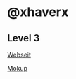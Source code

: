 # @xhaverx

## Level 3

[Webseit](https://st-ton.github.io/5haver/Level3/index.html)

[Mokup](https://www.figma.com/file/cnZ8z8DM2JH6VCurKjoeOk/Middle-Level?node-id=0%3A1)
